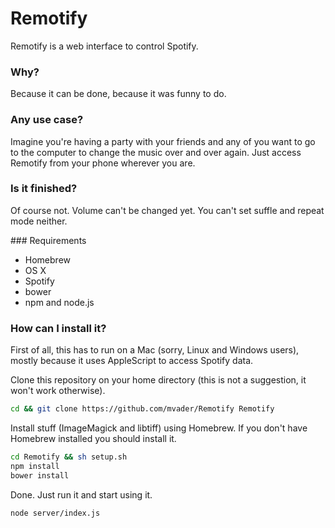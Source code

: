 # Remotify

Remotify is a web interface to control Spotify.

### Why?

Because it can be done, because it was funny to do.

### Any use case?

Imagine you're having a party with your friends and any of you want to go to the computer to change the music over and over again. Just access Remotify from your phone wherever you are.

### Is it finished?

Of course not. Volume can't be changed yet. You can't set suffle and repeat mode neither.

### Requirements
* Homebrew
* OS X
* Spotify
* bower
* npm and node.js

### How can I install it?

First of all, this has to run on a Mac (sorry, Linux and Windows users), mostly because it uses AppleScript to access Spotify data.

Clone this repository on your home directory (this is not a suggestion, it won't work otherwise). 
```bash
cd && git clone https://github.com/mvader/Remotify Remotify
```

Install stuff (ImageMagick and libtiff) using Homebrew. If you don't have Homebrew installed you should install it.
```bash
cd Remotify && sh setup.sh
npm install
bower install
```

Done. Just run it and start using it.
```bash
node server/index.js
```
